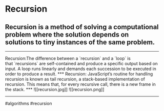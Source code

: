 
# Recursion
 
 ## **Recursion** is a method of solving a computational problem where the solution depends on solutions to tiny instances of the same problem.
 <hr>
 Recursion:The difference between a `recursion` and a `loop` is that `recursions` are self-contained and produce a specific output based on input. A loop runs linearly and demands each succession to be executed in order to produce a result.
***
Recursion: JavaScript’s routine for handling recursion is known as tail recursion, a stack-based implementation of recursion. This means that, for every recursive call, there is a new frame in the stack.
***
![[recursion.jpg]]
![[recursion.png]]

***

#algorithms 
#recursion
